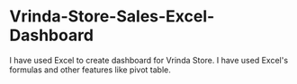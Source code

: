 # Vrinda-Store-Sales-Excel-Dashboard
I have used Excel to create dashboard for Vrinda Store. I have used Excel's formulas and other features like pivot table.
